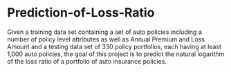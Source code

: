 # Prediction-of-Loss-Ratio
Given a training data set containing a set of auto policies including a number of policy level attributes as well as Annual Premium and Loss Amount and a testing data set of 330 policy portfolios, each having at least 1,000 auto policies, the goal of this project is to predict the natural logarithm of the loss ratio of a portfolio of auto insurance policies. 
